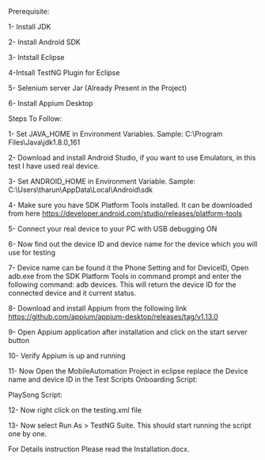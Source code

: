 Prerequisite:

1- Install JDK

2- Install Android SDK

3- Intstall Eclipse

4-Intsall TestNG Plugin for Eclipse

5- Selenium server Jar (Already Present in the Project)

6- Install Appium Desktop



Steps To Follow:

1-	Set JAVA_HOME in Environment Variables.  Sample: C:\Program Files\Java\jdk1.8.0_161 

2-	Download and install Android Studio, if you want to use Emulators, in this test I have used real device.

3-	Set ANDROID_HOME in Environment Variable. Sample:  C:\Users\tharun\AppData\Local\Android\sdk

4-	Make sure you have SDK Platform Tools installed. It can be downloaded from here https://developer.android.com/studio/releases/platform-tools

5-	Connect your real device to your PC with USB debugging ON 

6-	Now find out the device ID and device name for the device which you will use for testing

7-	Device name can be found it the Phone Setting and for DeviceID, Open adb.exe from the SDK Platform Tools in command prompt and enter the following command: adb devices. This will return the device ID for the connected device and it current status.

8-	Download and install Appium from the following link  https://github.com/appium/appium-desktop/releases/tag/v1.13.0

9-	Open Appium application after installation and click on the start server button

10-	Verify Appium is up and running
 
11-	Now Open the MobileAutomation Project in eclipse replace the Device name and device ID in the Test Scripts 
Onboarding Script:
 
PlaySong Script:
 
12-	Now right click on the testing.xml file

 
13-	Now select Run As > TestNG Suite. This should start running the script one by one.

For Details instruction Please read the Installation.docx.
